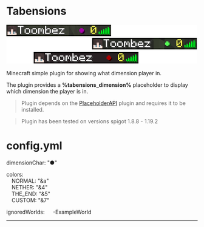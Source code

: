 # Tabensions

![tab examples in tab](assets/tabensions.png)

Minecraft simple plugin for showing what dimension player in.

The plugin provides a **%tabensions_dimension%** placeholder to display which dimension the player is in.

> Plugin depends on the [PlaceholderAPI](https://github.com/PlaceholderAPI/PlaceholderAPI) plugin and requires it to be installed.

> Plugin has been tested on versions spigot 1.8.8 - 1.19.2

# config.yml
dimensionChar: "●"  

colors:  
&emsp;NORMAL: "&a"  
&emsp;NETHER: "&4"  
&emsp;THE_END: "&5"  
&emsp;CUSTOM: "&7"  

ignoredWorlds:
&emsp; -ExampleWorld

---
